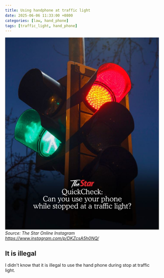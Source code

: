 ```yaml
---
title: Using handphone at traffic light
date: 2025-06-06 11:33:00 +0800
categories: [law, hand_phone]
tags: [traffic_light, hand_phone]
---
```


![Traffic light](/assets/img/theStar_trafficlight.JPG) _Source: The Star Online Instagram https://www.instagram.com/p/DKZcsA5h0NQ/_

## It is illegal

I didn't know that it is illegal to use the hand phone during stop at traffic light.

